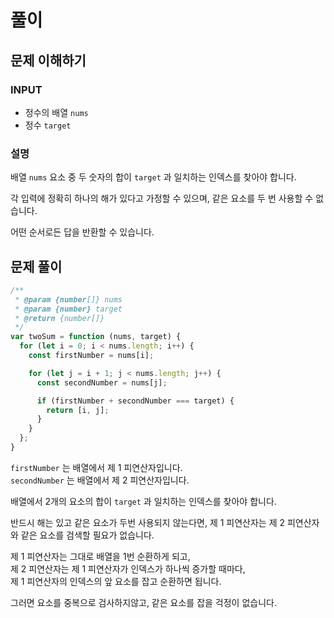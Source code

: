 # 풀이

## 문제 이해하기

### INPUT
- 정수의 배열 `nums`
- 정수 `target`

### 설명

배열 `nums` 요소 중 두 숫자의 합이 `target` 과 일치하는 인덱스를 찾아야 합니다.

각 입력에 정확히 하나의 해가 있다고 가정할 수 있으며, 같은 요소를 두 번 사용할 수 없습니다.

어떤 순서로든 답을 반환할 수 있습니다.

## 문제 풀이
~~~javascript
/**
 * @param {number[]} nums
 * @param {number} target
 * @return {number[]}
 */
var twoSum = function (nums, target) {
  for (let i = 0; i < nums.length; i++) {
    const firstNumber = nums[i];

    for (let j = i + 1; j < nums.length; j++) {
      const secondNumber = nums[j];

      if (firstNumber + secondNumber === target) {
        return [i, j];
      }
    }
  };
}
~~~
`firstNumber` 는 배열에서 제 1 피연산자입니다.  
`secondNumber` 는 배열에서 제 2 피연산자입니다.

배열에서 2개의 요소의 합이 `target` 과 일치하는 인덱스를 찾아야 합니다.  

반드시 해는 있고 같은 요소가 두번 사용되지 않는다면, 제 1 피연산자는 제 2 피연산자와 같은 요소를 검색할 필요가 없습니다.

제 1 피연산자는 그대로 배열을 1번 순환하게 되고,  
제 2 피연산자는 제 1 피연산자가 인덱스가 하나씩 증가할 때마다,  
제 1 피연산자의 인덱스의 앞 요소를 잡고 순환하면 됩니다.

그러면 요소를 중복으로 검사하지않고, 같은 요소를 잡을 걱정이 없습니다.
